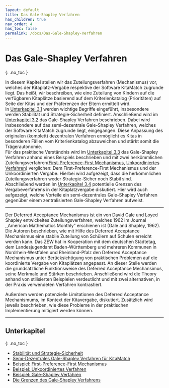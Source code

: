 ```yaml
---
layout: default
title: Das Gale-Shapley Verfahren
has_children: true
nav_order: 4
has_toc: false
permalink: /docs/Das-Gale-Shapley-Verfahren
---
```


# Das Gale-Shapley Verfahren
{: .no_toc }

In diesem Kapitel stellen wir das Zuteilungsverfahren (Mechanismus) vor, welches der Kitaplatz-Vergabe respektive der Software KitaMatch zugrunde liegt.  Das heißt, wir beschreiben, wie eine Zuteilung von Kindern auf die verfügbaren Kitaplätze basierend auf dem Kriterienkatalog (Prioritäten) auf Seite der Kitas und der Präferenzen der Eltern ermittelt wird.   
In [Unterkapitel 3.1](/docs/Gale-Shapley-Verfahren/Stabilität-und-Strategie-Sicherheit) werden wichtige Begriffe eingeführt, insbesondere werden  Stabilität und Strategie-Sicherheit definiert. Anschließend wird im [Unterkapitel 3.2](/docs/Gale-Shapley-Verfahren/Semi-Dezentrales-Gale-Shapley-Verfahren) das  Gale-Shapley Verfahren beschrieben. Dabei wird insbesondere auf das semi-dezentrale Gale-Shapley Verfahren, welches der Software KItaMatch zugrunde liegt, eingegangen. Diese Anpassung des originalen (komplett) dezentralen Verfahren ermöglicht es Kitas in besonderen Fällen vom Kriterienkatalog abzuweichen und stärkt somit die Trägerautonomie.   
Für das praktische Verständnis wird im [Unterkapitel 3.3](/docs/Gale-Shapley-Verfahren/Gale-Shapley-Beispiel) das Gale-Shapley Verfahren anhand eines Beispiels beschrieben und mit zwei herkömmlichen Zuteilungsverfahren([First-Preference-First Mechanismus](/docs/Gale-Shapley-Verfahren/First-Preference-First-Mechanismus), [Unkoordiniertes Verfahren](/docs/Gale-Shapley-Verfahren/Unkoordiniertes-Verfahren)) verglichen: Dem First-Preference-First Mechanismus und der Unkoordinierten Vergabe. Hierbei wird aufgezeigt, dass die herkömmlichen Zuteilungsverfahren weder Strategie-Sicher noch Stabil sind.  
Abschließend werden im [Unterkapitel 3.4](/docs/Gale-Shapley-Verfahren/Grenzen-des-Gale-Shapley-Verfahrens) potentielle Grenzen des Vergabeverfahrens in der Kitaplatzvergabe diskutiert. Hier wird auch aufgezeigt, welche Vorteile ein semi-dezentrales Gale-Shapley Verfahren gegenüber einem zentralisierten Gale-Shapley Verfahren aufweist.   

---

Der Deferred Acceptance Mechanismus ist ein von David Gale und Loyed Shapley entwickeltes Zuteilungsverfahren, welches 1962 im Journal ,,American Mathematics Monthly” erschienen ist (Gale and Shapley, 1962). Die Autoren beschrieben, wie mit Hilfe des Deferred Acceptance Mechanismus eine stabile Zuteilung von Schülern auf Schulen erreicht werden kann.
Das ZEW hat in Kooperation mit dem deutschen Städtetag, dem Landesjugendamt Baden-Württemberg und mehreren Kommunen in Nordrhein-Westfalen und Rheinland-Pfalz den Deferred Acceptance Mechanismus unter Berücksichtigung von praktischen Problemen auf die koordinierte Vergabe von Kitaplätzen angepasst.
An dieser Stelle werden die grundsätzliche Funktionsweise des Deferred Acceptance Mechansimus, seine Merkmale und Stärken beschrieben. Anschließend  wird die Theory anhand von stilisierten Beispielen verdeutlicht und mit zwei alternativen, in der Praxis verwendeten Verfahren kontrastiert.

Außerdem werden potenzielle Limitationen des Deferred Acceptance Mechanismums, im Kontext der Kitavergabe, diskutiert. Zusätzlich wird jeweils beschrieben, wie diese Probleme in der praktischen Implementierung mitigiert werden können.

---


## Unterkapitel
{: .no_toc }

- [Stabilität und Strategie-Sicherheit](/docs/Gale-Shapley-Verfahren/Stabilität-und-Strategie-Sicherheit)
- [Semi-Dezentrales Gale-Shapley Verfahren für KitaMatch](/docs/Gale-Shapley-Verfahren/Semi-Dezentrales-Gale-Shapley-Verfahren)
- [Beispiel: First-Preference-First Mechanismus](/docs/Gale-Shapley-Verfahren/First-Preference-First-Mechanismus)
- [Beispiel: Unkoordiniertes Verfahren](/docs/Gale-Shapley-Verfahren/Unkoordiniertes-Verfahren)
- [Beispiel: Gale-Shapley Verfahren](/docs/Gale-Shapley-Verfahren/Gale-Shapley-Beispiel)
- [Die Grenzen des Gale-Shapley Verfahrens](/docs/Gale-Shapley-Verfahren/Grenzen-des-Gale-Shapley-Verfahrens)


